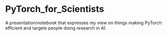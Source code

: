 # PyTorch_for_Scientists
A presentation/notebook that expresses my view on things making PyTorch efficient and targets people doing research in AI.
